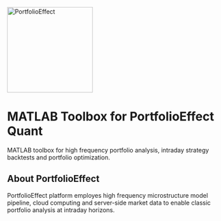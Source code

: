 <a href="https://www.portfolioeffect.com/">
  <img width="200" src="https://www.portfolioeffect.com/img/logo/portfolioeffect-logo-full-200-950.png" alt="PortfolioEffect">
</a>

# MATLAB Toolbox for PortfolioEffect Quant 
MATLAB toolbox for high frequency portfolio analysis, intraday strategy backtests and portfolio optimization.

## About PortfolioEffect
PortfolioEffect platform employes high frequency microstructure model pipeline, cloud computing and server-side 
market data to enable classic portfolio analysis at intraday horizons.


